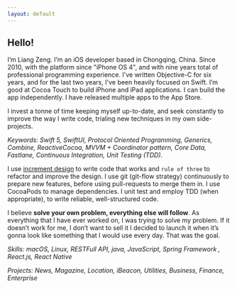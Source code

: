 ```yaml
---
layout: default
---
```


## Hello!

I’m Liang Zeng. I’m an iOS developer based in Chongqing, China. Since 2010,
with the platform since "iPhone OS 4", and with nine years total of professional
programming experience. I've written Objective-C for six years, and for the
last two years, I've been heavily focused on Swift. I’m good at Cocoa Touch to
build iPhone and iPad applications. I can build the app independently. I have
released multiple apps to the App Store.

I invest a tonne of time keeping myself up-to-date, and seek constantly to
improve the way I write code, trialing new techniques in my own side-projects.

*Keywords: Swift 5, SwiftUI, Protocol Oriented Programming, Generics, Combine,
ReactiveCocoa, MVVM + Coordinator pattern, Core Data, Fastlane, Continuous
Integration, Unit Testing (TDD).*

I use [increment design](https://www.jamesshore.com/Agile-Book/incremental_design.html)
to write code that works and `rule of three` to refactor and improve the design. I
use git (git-flow strategy) continuously to prepare new features, before using
pull-requests to merge them in. I use CocoaPods to manage dependencies. I unit
test and employ TDD (when appropriate), to write reliable, well-structured code.

I believe **solve your own problem, everything else will follow**. As everything
that I have ever worked on, I was trying to solve my problem.  If it doesn’t
work for me, I don’t want to sell it I decided to launch it when it’s gonna look
like something that I would use every day. That was the goal.

*Skills: macOS, Linux, RESTFull API, java, JavaScript, Spring Framework
, React.js, React Native*

*Projects: News, Magazine, Location, iBeacon, Utilities, Business, Finance,
Enterprise*

